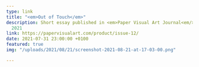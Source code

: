 ```yaml
---
type: link
title: "<em>Out of Touch</em>"
description: Short essay published in <em>Paper Visual Art Journal<em/> 12, August
  2021
link: https://papervisualart.com/product/issue-12/
date: 2021-07-31 23:00:00 +0100
featured: true
img: "/uploads/2021/08/21/screenshot-2021-08-21-at-17-03-00.png"

---
```

